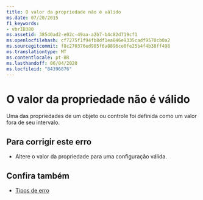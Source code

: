```yaml
---
title: O valor da propriedade não é válido
ms.date: 07/20/2015
f1_keywords:
- vbrID380
ms.assetid: 38540ad2-e02c-49aa-a2b7-b4c82d719cf1
ms.openlocfilehash: cf7275f1f94fb8df1ea846e9335cadf9570cb0a2
ms.sourcegitcommit: f8c270376ed905f6a8896ce0fe25b4f4b38ff498
ms.translationtype: MT
ms.contentlocale: pt-BR
ms.lasthandoff: 06/04/2020
ms.locfileid: "84396876"
---
```

# <a name="property-value-is-not-valid"></a>O valor da propriedade não é válido
Uma das propriedades de um objeto ou controle foi definida como um valor fora de seu intervalo.  
  
## <a name="to-correct-this-error"></a>Para corrigir este erro  
  
- Altere o valor da propriedade para uma configuração válida.  
  
## <a name="see-also"></a>Confira também

- [Tipos de erro](../programming-guide/language-features/error-types.md)

